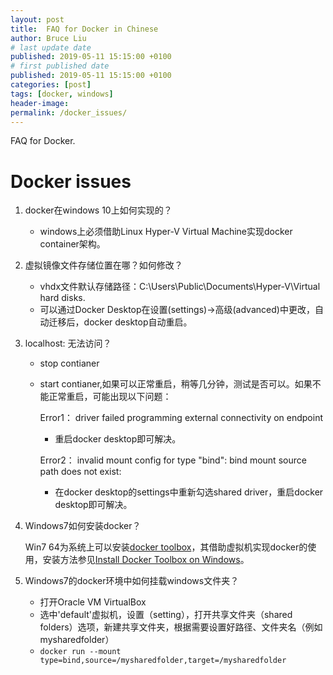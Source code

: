 ```yaml
---
layout: post
title:  FAQ for Docker in Chinese
author: Bruce Liu
# last update date
published: 2019-05-11 15:15:00 +0100
# first published date
published: 2019-05-11 15:15:00 +0100
categories: [post]
tags: [docker, windows]
header-image: 
permalink: /docker_issues/
---
```

FAQ for Docker.
<!--the above is the excerpt-->
<!--more-->
<!--the following is the text-->

# Docker issues

1. docker在windows 10上如何实现的？

	- windows上必须借助Linux Hyper-V Virtual Machine实现docker container架构。

1. 虚拟镜像文件存储位置在哪？如何修改？

	- vhdx文件默认存储路径：C:\Users\Public\Documents\Hyper-V\Virtual hard disks.
	- 可以通过Docker Desktop在设置(settings)->高级(advanced)中更改，自动迁移后，docker desktop自动重启。
	
1. localhost:<your port> 无法访问？

	- stop contianer
	- start contianer,如果可以正常重启，稍等几分钟，测试是否可以。如果不能正常重启，可能出现以下问题：
	
		Error1： driver failed programming external connectivity on endpoint		
		- 重启docker desktop即可解决。
		
		Error2： invalid mount config for type "bind": bind mount source path does not exist: <some path>		
		- 在docker desktop的settings中重新勾选shared driver，重启docker desktop即可解决。
	

1. Windows7如何安装docker？

	Win7 64为系统上可以安装[docker toolbox](https://docs.docker.com/toolbox/)，其借助虚拟机实现docker的使用，安装方法参见[Install Docker Toolbox on Windows](https://docs.docker.com/toolbox/toolbox_install_windows/)。
	
1. Windows7的docker环境中如何挂载windows文件夹？

	- 打开Oracle VM VirtualBox
	- 选中'default'虚拟机，设置（setting），打开共享文件夹（shared folders）选项，新建共享文件夹，根据需要设置好路径、文件夹名（例如mysharedfolder）
	- `docker run --mount type=bind,source=/mysharedfolder,target=/mysharedfolder`